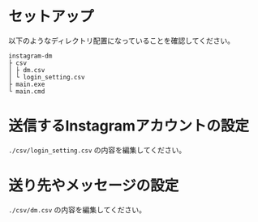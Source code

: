 # セットアップ

以下のようなディレクトリ配置になっていることを確認してください。

```aidl
instagram-dm
├ csv
│ ├ dm.csv
│ └ login_setting.csv
├ main.exe
└ main.cmd
```

# 送信するInstagramアカウントの設定

`./csv/login_setting.csv` の内容を編集してください。

# 送り先やメッセージの設定

`./csv/dm.csv` の内容を編集してください。
